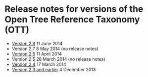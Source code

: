 # Release notes for versions of the Open Tree Reference Taxonomy (OTT)

* [Version 2.8](ott2.8.md) 11 June 2014
* Version 2.7 8 May 2014 (no release notes)
* [Version 2.6](ott2.6.md) 11 April 2014
* Version 2.5 28 March 2014 (no release notes)
* [Version 2.4](ott2.4.md) 17 March 2014
* [Version 2.3 and earlier](ott2.3.md) 4 December 2013

